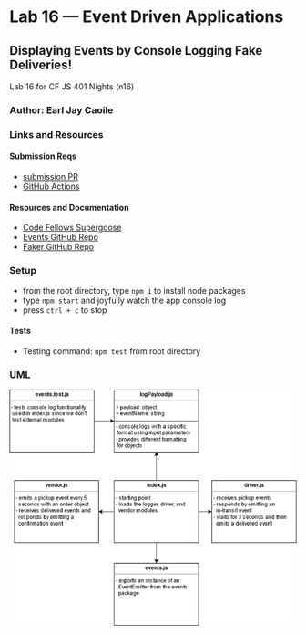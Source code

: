 # Lab 16 — Event Driven Applications

## Displaying Events by Console Logging Fake Deliveries!

Lab 16 for CF JS 401 Nights (n16)

### Author: Earl Jay Caoile

### Links and Resources

#### Submission Reqs

- [submission PR](https://github.com/earljay-caoile-401-advanced-javascript/caps-system/pull/1)
- [GitHub Actions](https://github.com/earljay-caoile-401-advanced-javascript/auth-server/actions)

#### Resources and Documentation

- [Code Fellows Supergoose](https://www.npmjs.com/package/@code-fellows/supergoose)
- [Events GitHub Repo](https://github.com/Gozala/events#readme)
- [Faker GitHub Repo](https://github.com/Marak/Faker.js#readme)

### Setup
- from the root directory, type `npm i` to install node packages
- type `npm start` and joyfully watch the app console log
- press `ctrl + c` to stop

#### Tests

- Testing command: `npm test` from root directory

### UML

![UML Image](lab-16-uml.png "uml diagram")
